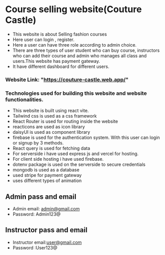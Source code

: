 # Course selling website(Couture Castle)

- This website is about Selling fashion courses
- Here user can login , register.
- Here a user can have three role according to admin choice.
- There are three types of user student who can buy course, instructors who can add their course and admin who manages all class and users.This website has payment gateway.
- It have different dashboard for different users.

### Website Link: "https://couture-castle.web.app/"

### Technologies used for building this website and website functionalities.

- This website is built using react vite.
- Tailwind css is used as a css framework
- React Router is used for routing inside the website
- reacticons are used as icon library
- daisyUI is used as component library
- firebase is used for the authentication system. With this user can login or signup by 3 methods.
- React query is used for fetching data
- For serverside i have used express js and vercel for hosting.
- For client side hosting i have used firebase.
- dotenv package is used on the serverside to secure credentials
- mongodb is used as a database
- used stripe for payment gateway
- uses different types of animation

## Admin pass and email

- Admin email: admin@gmail.com
- Password: Admin123@

## Instructor pass and email

- Instructor email:user@gmail.com
- Password :User123@
